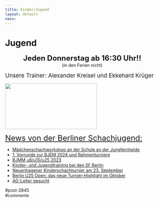 ```yaml
---
title: Kinder/Jugend 
layout: default
navs:
---
```

<div class="post-2845 page type-page status-publish hentry" id="post-2845">
<h1 class="entry-title">Jugend</h1>
<div class="entry-content">
<p style="text-align: center;"><strong><span style="font-size: 18pt;">Jeden Donnerstag ab 16:30 Uhr!!</span><br/>
</strong>(in den Ferien nicht)</p>
<p><span style="font-size: 14pt;">Unsere Trainer: Alexander Kreisel und Ekkehard Krüger</span></p>
<p><a href="https://www.narva-schach.de/wordpress/wp-content/uploads/2018/03/0002farbe.jpg"><img alt="" class="size-medium wp-image-3899 aligncenter" decoding="async" height="150" sizes="(max-width: 300px) 100vw, 300px" src="https://www.narva-schach.de/wordpress/wp-content/uploads/2018/03/0002farbe-300x150.jpg" srcset="https://www.narva-schach.de/wordpress/wp-content/uploads/2018/03/0002farbe-300x150.jpg 300w, https://www.narva-schach.de/wordpress/wp-content/uploads/2018/03/0002farbe-768x384.jpg 768w, https://www.narva-schach.de/wordpress/wp-content/uploads/2018/03/0002farbe-1024x512.jpg 1024w, https://www.narva-schach.de/wordpress/wp-content/uploads/2018/03/0002farbe.jpg 1184w" width="300"/></a></p>
<p><span style="text-decoration-line: underline; font-size: 1.8em;">News von der Berliner Schachjugend:</span></p>
<ul><!--via SimplePie with RSSImport--><li><a href="https://www.schachjugend-in-berlin.de/maedchenschachworkshop-an-der-schule-an-der-jungfernheide/" title="Mädchenschachworkshop an der Schule an der Jungfernheide">Mädchenschachworkshop an der Schule an der Jungfernheide</a></li><li><a href="https://www.schachjugend-in-berlin.de/1-vorrunde-zur-bjem-2024-und-rahmenturniere/" title="1. Vorrunde zur BJEM 2024 und Rahmenturniere">1. Vorrunde zur BJEM 2024 und Rahmenturniere</a></li><li><a href="https://www.schachjugend-in-berlin.de/bjmm-u8-u10-u25-2023/" title="BJMM u8/u10/u25  2023">BJMM u8/u10/u25  2023</a></li><li><a href="https://www.schachjugend-in-berlin.de/kinder-und-jugendtraining-bei-den-sf-berlin/" title="Kinder- und Jugendtraining bei den SF Berlin">Kinder- und Jugendtraining bei den SF Berlin</a></li><li><a href="https://www.schachjugend-in-berlin.de/neuenhagener-kinderschachturnier-am-23-september/" title="Neuenhagener Kinderschachturnier am 23. September">Neuenhagener Kinderschachturnier am 23. September</a></li><li><a href="https://www.schachjugend-in-berlin.de/berlin-u25-open-das-neue-turnier-highlight-im-oktober/" title="Berlin U25 Open: das neue Turnier-Highlight im Oktober">Berlin U25 Open: das neue Turnier-Highlight im Oktober</a></li><li><a href="https://www.schachjugend-in-berlin.de/ag-leiter-gesucht-2/" title="AG-Leiter gesucht">AG-Leiter gesucht</a></li></ul>
</div><!-- .entry-content -->
</div> #post-2845 
<div id="comments">
</div> #comments 
